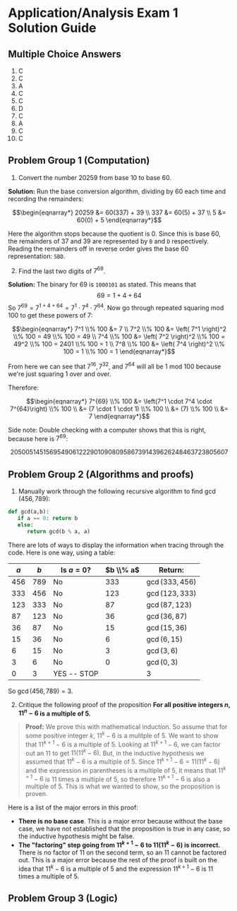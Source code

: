 # Application/Analysis Exam 1 Solution Guide

## Multiple Choice Answers

1. C
2. C
3. A
4. C
5. C
6. D
7. C
8. A
9. C
10. C

## Problem Group 1 (Computation)

1. Convert the number 20259 from base 10 to base 60. 

**Solution:** Run the base conversion algorithm, dividing by 60 each time and recording the remainders: 

$$\begin{eqnarray*}
20259 &= 60(337) + 39 \\
337 &= 60(5) + 37 \\
5 &= 60(0) + 5
\end{eqnarray*}$$

Here the algorithm stops because the quotient is $0$. Since this is base 60, the remainders of $37$ and $39$ are represented by `B` and `D` respectively. Reading the remainders off in reverse order gives the base 60 representation: `5BD`. 

2. Find the last two digits of $7^{69}$. 

**Solution:** The binary for $69$ is `1000101` as stated. This means that 
$$69 = 1 + 4 + 64$$
So $7^{69} = 7^{1 + 4 + 64} = 7^1 \cdot 7^4 \cdot 7^{64}$. Now go through repeated squaring mod 100 to get these powers of $7$:

$$\begin{eqnarray*}
7^1 \\% 100 &= 7 \\
7^2 \\% 100 &= \left( 7^1 \right)^2 \\% 100 = 49 \\% 100 = 49 \\
7^4 \\% 100 &= \left( 7^2 \right)^2 \\% 100 = 49^2 \\% 100 = 2401 \\% 100 = 1 \\
7^8 \\% 100 &= \left( 7^4 \right)^2 \\% 100 = 1 \\% 100 = 1 
\end{eqnarray*}$$

From here we can see that $7^{16}, 7^{32}$, and $7^{64}$ will all be 1 mod 100 because we're just squaring $1$ over and over. 

Therefore: 

$$\begin{eqnarray*}
7^{69} \\% 100 &= \left(7^1 \cdot 7^4 \cdot 7^{64}\right) \\% 100 \\
    &= (7 \cdot 1 \cdot 1) \\% 100 \\
    &= (7) \\% 100 \\
    &= 7
\end{eqnarray*}$$

Side note: Double checking with a computer shows that this is right, because here is $7^{69}$: 

$$20500514515695490612229010908095867391439626248463723805607$$

## Problem Group 2 (Algorithms and proofs)

1. Manually work through the following recursive algorithm to find $\gcd(456, 789)$: 

```python
def gcd(a,b):
   if a == 0: return b
   else: 
      return gcd(b % a, a)
```

There are lots of ways to display the information when tracing through the code. Here is one way, using a table: 

| $a$ | $b$ | Is $a = 0$? | $b \\% a$ | Return:          |
| --- | --- | ----------- | ------- | ---------------- |
| 456 | 789 | No          | $333$   | $\gcd(333, 456)$ |
| 333 | 456 | No          | 123     | $\gcd(123,333)$  |
| 123 | 333 | No          | 87      | $\gcd(87,123)$   |
| 87  | 123 | No          | 36      | $\gcd(36,87)$    |
| 36  | 87  | No          | 15      | $\gcd(15,36)$    |
| 15  | 36  | No          | 6       | $\gcd(6,15)$     |
| 6   | 15  | No          | 3       | $\gcd(3,6)$      |
| 3   | 6   | No          | 0       | $\gcd(0,3)$      |
| 0   | 3   | YES -- STOP |         |          3        |


So $\gcd(456,789) = 3$. 

2. Critique the following proof of the proposition **For all positive integers $n$, $11^n - 6$ is a multiple of $5$.** 

>**Proof:** We prove this with mathematical induction. So assume that for some positive integer $k$, $11^k - 6$ is a mulitple of $5$. We want to show that $11^{k+1} - 6$ is a multiple of $5$. Looking at $11^{k+1} - 6$, we can factor out an $11$ to get $11(11^k - 6)$. But, in the inductive hypothesis we assumed that $11^k-6$ is a multiple of $5$. Since $11^{k+1} - 6 = 11(11^k - 6)$ and the expression in parentheses is a multiple of $5$, it means that $11^{k+1} - 6$ is $11$ times a multiple of $5$, so therefore $11^{k+1} - 6$ is also a multiple of $5$. This is what we wanted to show, so the proposition is proven. 

Here is a list of the major errors in this proof: 

- **There is no base case**. This is a major error because without the base case, we have not established that the proposition is true in any case, so the inductive hypothesis might be false. 
- **The "factoring" step going from $11^{k+1} - 6$ to $11(11^k - 6)$ is incorrect.** There is no factor of $11$ on the second term, so an $11$ cannot be factored out. This is a major error because the rest of the proof is built on the idea that $11^k - 6$ is a multiple of $5$ and the expression $11^{k+1} - 6$ is $11$ times a multiple of $5$. 


## Problem Group 3 (Logic)